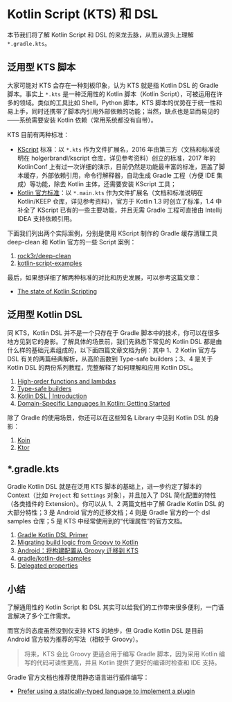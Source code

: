 # Kotlin Script (KTS) 和 DSL

本节我们将了解 Kotlin Script 和 DSL 的来龙去脉，从而从源头上理解 `*.gradle.kts`。

## 泛用型 KTS 脚本

大家可能对 KTS 会存在一种刻板印象，认为 KTS 就是指 Kotlin DSL 的 Gradle 脚本。事实上 `*.kts` 是一种泛用性的 Kotlin 脚本（Kotlin Script），可被运用在许多的领域。类似的工具比如 Shell，Python 脚本，KTS 脚本的优势在于统一性和易上手，同时还携带了脚本内引用外部依赖的功能；当然，缺点也是显而易见的——系统需要安装 Kotlin 依赖（常用系统都没有自带）。

KTS 目前有两种标准：

- [KScript](https://github.com/holgerbrandl/kscript/) 标准：以 `*.kts` 作为文件扩展名，2016 年由第三方（文档和标准说明在 holgerbrandl/kscript 仓库，详见参考资料）创立的标准，2017 年的 KotlinConf 上有过一次详细的演示，目前仍然是功能最丰富的标准，涵盖了脚本缓存，外部依赖引用，命令行解释器，自动生成 Gradle 工程（方便 IDE 集成）等功能，除去 Kotlin 主体，还需要安装 KScript 工具；
- [Kotlin 官方标准](https://github.com/Kotlin/KEEP/blob/master/proposals/scripting-support.md)：以 `*.main.kts` 作为文件扩展名（文档和标准说明在 Kotlin/KEEP 仓库，详见参考资料），官方于 Kotlin 1.3 时创立了标准，1.4 中补全了 KScript 已有的一些主要功能，并且无需 Gradle 工程可直接由 Intellij IDEA 支持依赖引用。

下面我们列出两个实际案例，分别是使用 KScript 制作的 Gradle 缓存清理工具 deep-clean 和 Kotlin 官方的一些 Script 案例：

1. [rock3r/deep-clean](https://github.com/rock3r/deep-clean/blob/master/deep-clean.kts)
2. [kotlin-script-examples](https://github.com/Kotlin/kotlin-script-examples)

最后，如果想详细了解两种标准的对比和历史发展，可以参考这篇文章：

- [The state of Kotlin Scripting](https://medium.com/@mbonnin/may-2020-the-state-of-kotlin-scripting-99cb6cc57db1)


## 泛用型 Kotlin DSL

同 KTS，Kotlin DSL 并不是一个只存在于 Gradle 脚本中的技术，你可以在很多地方见到它的身影。了解具体的场景前，我们先熟悉下常见的 Kotlin DSL 都是由什么样的基础元素组成的，以下面四篇文章文档为例：其中 1、2 Kotlin 官方与 DSL 有关的两篇经典解析，从高阶函数到 Type-safe builders；3、4 是关于 Kotlin DSL 的两份系列教程，完整解释了如何理解和应用 Kotlin DSL。

1. [High-order functions and lambdas](https://kotlinlang.org/docs/lambdas.html)
2. [Type-safe builders](https://kotlinlang.org/docs/type-safe-builders.html)
3. [Kotlin DSL | Introduction](https://medium.com/kotlin-and-kotlin-for-android/kotlin-dsl-introduction-6123c43ae770)
4. [Domain-Specific Languages In Kotlin: Getting Started](https://www.raywenderlich.com/2780058-domain-specific-languages-in-kotlin-getting-started)

除了 Gradle 的使用场景，你还可以在这些知名 Library 中见到 Kotlin DSL 的身影：

1. [Koin](https://github.com/InsertKoinIO/koin)
2. [Ktor](https://github.com/ktorio/ktor)


## *.gradle.kts

Gradle Kotlin DSL 就是在泛用 KTS 脚本的基础上，进一步约定了脚本的 Context（比如 `Project` 和 `Settings` 对象），并且加入了 DSL 简化配置的特性（各类插件的 Extension）。你可以从 1、2 两篇文档中了解 Gradle Kotlin DSL 的大部分特性；3 是 Android 官方的迁移文档；4 则是 Gradle 官方的一个 dsl samples 仓库；5 是 KTS 中经常使用到的“代理属性”的官方文档。

1. [Gradle Kotlin DSL Primer](https://docs.gradle.org/current/userguide/kotlin_dsl.html)
2. [Migrating build logic from Groovy to Kotlin](https://docs.gradle.org/current/userguide/migrating_from_groovy_to_kotlin_dsl.html)
3. [Android：将构建配置从 Groovy 迁移到 KTS](https://developer.android.com/studio/build/migrate-to-kts)
4. [gradle/kotlin-dsl-samples](https://github.com/gradle/kotlin-dsl-samples/tree/master/samples)
5. [Delegated properties](https://kotlinlang.org/docs/delegated-properties.html)



## 小结

了解通用性的 Kotlin Script 和 DSL 其实可以给我们的工作带来很多便利，一门语言解决了多个工作需求。

而官方的态度虽然没到仅支持 KTS 的地步，但 Gradle Kotlin DSL 是目前 Android 官方较为推荐的写法（相较于 Groovy）。

> 将来，KTS 会比 Groovy 更适合用于编写 Gradle 脚本，因为采用 Kotlin 编写的代码可读性更高，并且 Kotlin 提供了更好的编译时检查和 IDE 支持。

Gradle 官方文档也推荐使用静态语言进行插件编写：

- [Prefer using a statically-typed language to implement a plugin](https://docs.gradle.org/current/userguide/designing_gradle_plugins.html#prefer_using_a_statically_typed_language_to_implement_a_plugin)